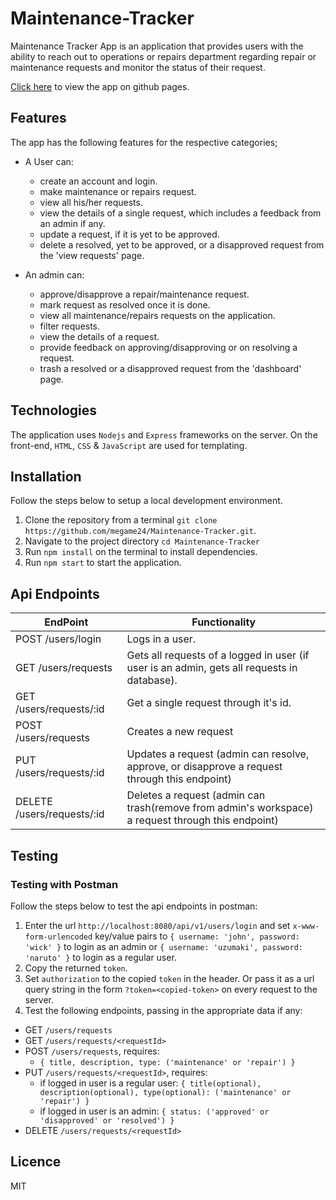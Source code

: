 # Maintenance-Tracker

Maintenance Tracker App is an application that provides users with the ability to reach out to operations or repairs department regarding repair or maintenance requests and monitor the status of their request.

[Click here](https://megame24.github.io/Maintenance-Tracker/) to view the app on github pages.

## Features

The app has the following features for the respective categories;

* A User can:

  * create an account and login.
  * make maintenance or repairs request.
  * view all his/her requests.
  * view the details of a single request, which includes a feedback from an admin if any.
  * update a request, if it is yet to be approved.
  * delete a resolved, yet to be approved, or a disapproved request from the 'view requests' page.

* An admin can:

  * approve/disapprove a repair/maintenance request.
  * mark request as resolved once it is done.
  * view all maintenance/repairs requests on the application.
  * filter requests.
  * view the details of a request.
  * provide feedback on approving/disapproving or on resolving a request.
  * trash a resolved or a disapproved request from the 'dashboard' page.

## Technologies

The application uses `Nodejs` and `Express` frameworks on the server. On the front-end, `HTML`, `CSS` & `JavaScript` are used for templating.

## Installation

Follow the steps below to setup a local development environment.

1.  Clone the repository from a terminal `git clone https://github.com/megame24/Maintenance-Tracker.git`.
2.  Navigate to the project directory `cd Maintenance-Tracker`
3.  Run `npm install` on the terminal to install dependencies.
4.  Run `npm start` to start the application.

## Api Endpoints

EndPoint                      |   Functionality
------------------------------|------------------------
POST /users/login             |   Logs in a user.
GET /users/requests           |   Gets all requests of a logged in user (if user is an admin, gets all requests in database).
GET /users/requests/:id       |   Get a single request through it's id.
POST /users/requests          |   Creates a new request
PUT /users/requests/:id       |   Updates a request (admin can resolve, approve, or disapprove a request through this endpoint)
DELETE /users/requests/:id    |   Deletes a request (admin can trash(remove from admin's workspace) a request through this endpoint)

## Testing

### Testing with Postman

Follow the steps below to test the api endpoints in postman:

1.  Enter the url `http://localhost:8080/api/v1/users/login` and set `x-www-form-urlencoded` key/value pairs to `{ username: 'john', password: 'wick' }` to login as an admin or `{ username: 'uzumaki', password: 'naruto' }` to login as a regular user.
2.  Copy the returned `token`.
3.  Set `authorization` to the copied `token` in the header. Or pass it as a url query string in the form `?token=<copied-token>` on every request to the server.
4. Test the following endpoints, passing in the appropriate data if any:
  * GET `/users/requests`
  * GET `/users/requests/<requestId>`
  * POST `/users/requests`, requires:
    - `{ title, description, type: ('maintenance' or 'repair') }`
  * PUT `/users/requests/<requestId>`, requires:
    - if logged in user is a regular user: `{ title(optional), description(optional), type(optional): ('maintenance' or 'repair') }`
    - if logged in user is an admin: `{ status: ('approved' or 'disapproved' or 'resolved') }`
  * DELETE `/users/requests/<requestId>`

## Licence

MIT